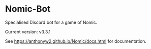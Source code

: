# Nomic-Bot
Specialised Discord bot for a game of Nomic.

Current version: v3.3.1

See https://anthonyw2.github.io/Nomic/docs.html for documentation.

